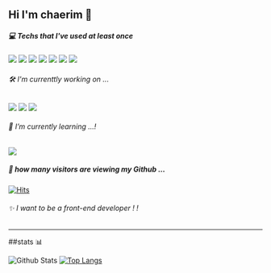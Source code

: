 ## Hi I'm chaerim 👐


##### 💻 Techs that I've used at least once
<a href="https://www.javascript.com/" target="_blank"><img src="https://img.shields.io/badge/JavaScript-F7DF1E?style=flat-square&logo=JavaScript&logoColor=white"/></a> <a target="_blank"><img src="https://img.shields.io/badge/HTML5-E34F26?style=flat-square&logo=HTML5&logoColor=white"/></a> <a target="_blank"><img src="https://img.shields.io/badge/CSS3-1572B6?style=flat-square&logo=CSS3&logoColor=white"/></a> <a target="_blank"><img src="https://img.shields.io/badge/Java-007396?style=flat-square&logo=Java&logoColor=white"/></a> <a target="_blank"><img src="https://img.shields.io/badge/Python-3776AB?style=flat-square&logo=Python&logoColor=white"/></a> <a target="_blank"><img src="https://img.shields.io/badge/C-A8B9CC?style=flat-square&logo=C&logoColor=white"/></a> <a target="_blank"><img src="https://img.shields.io/badge/MySQL-4479A1?style=flat-square&logo=MySQL&logoColor=white"/></a>

###### 🛠️ I'm currenttly working on ...
<a href="https://www.javascript.com/" target="_blank"><img src="https://img.shields.io/badge/JavaScript-F7DF1E?style=flat-square&logo=JavaScript&logoColor=white"/></a> <a target="_blank"><img src="https://img.shields.io/badge/HTML5-E34F26?style=flat-square&logo=HTML5&logoColor=white"/></a> <a target="_blank"><img src="https://img.shields.io/badge/CSS3-1572B6?style=flat-square&logo=CSS3&logoColor=white"/></a>

###### 🌱 I’m currently learning ...! 
<a href="https://reactjs.org/" target="_blank"><img src="https://img.shields.io/badge/ React-61DAFB?style=flat-square&logo=React&logoColor=white"/></a>

##### 👀 how many visitors are viewing my Github ...
[![Hits](https://hits.seeyoufarm.com/api/count/incr/badge.svg?url=https%3A%2F%2Fgithub.com%2Fchaaerim&count_bg=%2393D4D5&title_bg=%23555555&icon=&icon_color=%23E7E7E7&title=hits&edge_flat=false)](https://hits.seeyoufarm.com)                           

###### ✨ I want to be a front-end developer ! !

---
##stats 📊

<!--
**chaaerim/chaaerim** is a ✨ _special_ ✨ repository because its `README.md` (this file) appears on your GitHub profile.
-->

![Github Stats](https://github-readme-stats.vercel.app/api?username=chaaerim&show_icons=true)
[![Top Langs](https://github-readme-stats.vercel.app/api/top-langs/?username=chaaerim&layout=compact)](https://github.com/chaaerim/github-readme-stats)


